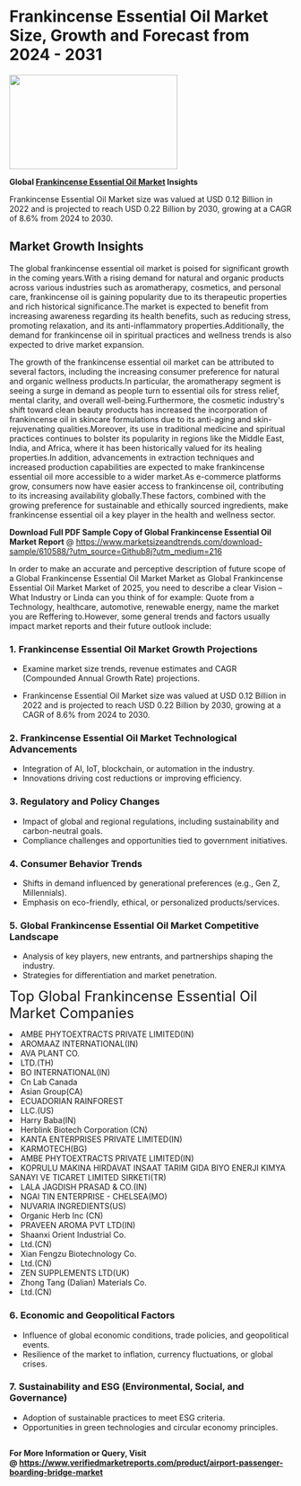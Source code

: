 <H1>Frankincense Essential Oil Market Size, Growth and Forecast from 2024 - 2031</H1><img class="aligncenter size-medium wp-image-584254" src="https://thirdeyenews.in/wp-content/uploads/2024/09/Global-Market-Research-300x168.jpeg" alt="" width="300" height="168" /><p><strong>Global&nbsp;<a href="https://www.marketsizeandtrends.com/download-sample/610588/?utm_source=Github8j?utm_medium=216">Frankincense Essential Oil Market</a> Insights</strong></p><p>Frankincense Essential Oil Market size was valued at USD 0.12 Billion in 2022 and is projected to reach USD 0.22 Billion by 2030, growing at a CAGR of 8.6% from 2024 to 2030.</p><p><h2>Market Growth Insights</h2> <p>The global frankincense essential oil market is poised for significant growth in the coming years.With a rising demand for natural and organic products across various industries such as aromatherapy, cosmetics, and personal care, frankincense oil is gaining popularity due to its therapeutic properties and rich historical significance.The market is expected to benefit from increasing awareness regarding its health benefits, such as reducing stress, promoting relaxation, and its anti-inflammatory properties.Additionally, the demand for frankincense oil in spiritual practices and wellness trends is also expected to drive market expansion.</p> <p>The growth of the frankincense essential oil market can be attributed to several factors, including the increasing consumer preference for natural and organic wellness products.In particular, the aromatherapy segment is seeing a surge in demand as people turn to essential oils for stress relief, mental clarity, and overall well-being.Furthermore, the cosmetic industry's shift toward clean beauty products has increased the incorporation of frankincense oil in skincare formulations due to its anti-aging and skin-rejuvenating qualities.Moreover, its use in traditional medicine and spiritual practices continues to bolster its popularity in regions like the Middle East, India, and Africa, where it has been historically valued for its healing properties.In addition, advancements in extraction techniques and increased production capabilities are expected to make frankincense essential oil more accessible to a wider market.As e-commerce platforms grow, consumers now have easier access to frankincense oil, contributing to its increasing availability globally.These factors, combined with the growing preference for sustainable and ethically sourced ingredients, make frankincense essential oil a key player in the health and wellness sector.<p><span class=""><strong>Download Full PDF Sample Copy of Global Frankincense Essential Oil Market Report</strong> @ <a href="https://www.marketsizeandtrends.com/download-sample/610588/?utm_source=Github8j?utm_medium=216" target="_blank">https://www.marketsizeandtrends.com/download-sample/610588/?utm_source=Github8j?utm_medium=216</a></span></p><p>In order to make an accurate and perceptive description of future scope of a Global&nbsp;Frankincense Essential Oil Market Market as Global&nbsp;Frankincense Essential Oil Market Market of 2025, you need to describe a clear Vision &ndash; What Industry or Linda can you think of for example: Quote from a Technology, healthcare, automotive, renewable energy, name the market you are Reffering to.However, some general trends and factors usually impact market reports and their future outlook include:</p><h3>1.&nbsp;<strong>Frankincense Essential Oil Market Growth Projections</strong></h3><ul><li>Examine market size trends, revenue estimates and CAGR (Compounded Annual Growth Rate) projections.</li><li><p>Frankincense Essential Oil Market size was valued at USD 0.12 Billion in 2022 and is projected to reach USD 0.22 Billion by 2030, growing at a CAGR of 8.6% from 2024 to 2030.</p></li></ul><h3>2.&nbsp;<strong>Frankincense Essential Oil Market Technological Advancements</strong></h3><ul><li>Integration of AI, IoT, blockchain, or automation in the industry.</li><li>Innovations driving cost reductions or improving efficiency.</li></ul><h3>3.&nbsp;<strong>Regulatory and Policy Changes</strong></h3><ul><li>Impact of global and regional regulations, including sustainability and carbon-neutral goals.</li><li>Compliance challenges and opportunities tied to government initiatives.</li></ul><h3>4.&nbsp;<strong>Consumer Behavior Trends</strong></h3><ul><li>Shifts in demand influenced by generational preferences (e.g., Gen Z, Millennials).</li><li>Emphasis on eco-friendly, ethical, or personalized products/services.</li></ul><h3>5.&nbsp;<strong>Global Frankincense Essential Oil Market Competitive Landscape</strong></h3><ul><li>Analysis of key players, new entrants, and partnerships shaping the industry.</li><li>Strategies for differentiation and market penetration.</li></ul><p data-pm-slice="1 1 []"><span style="color: inherit; font-family: inherit; font-size: 25px;">Top Global Frankincense Essential Oil Market Companies</span></p><div class="" data-test-id=""><p><li>AMBE PHYTOEXTRACTS PRIVATE LIMITED(IN)</li><li> AROMAAZ INTERNATIONAL(IN)</li><li> AVA PLANT CO.</li><li> LTD.(TH)</li><li> BO INTERNATIONAL(IN)</li><li> Cn Lab Canada</li><li> Asian Group(CA)</li><li> ECUADORIAN RAINFOREST</li><li> LLC.(US)</li><li> Harry Baba(IN)</li><li> Herblink Biotech Corporation (CN)</li><li> KANTA ENTERPRISES PRIVATE LIMITED(IN)</li><li> KARMOTECH(BG)</li><li> AMBE PHYTOEXTRACTS PRIVATE LIMITED(IN)</li><li> KOPRULU MAKINA HIRDAVAT INSAAT TARIM GIDA BIYO ENERJI KIMYA SANAYI VE TICARET LIMITED SIRKETI(TR)</li><li> LALA JAGDISH PRASAD & CO.(IN)</li><li> NGAI TIN ENTERPRISE - CHELSEA(MO)</li><li> NUVARIA INGREDIENTS(US)</li><li> Organic Herb Inc (CN)</li><li> PRAVEEN AROMA PVT LTD(IN)</li><li> Shaanxi Orient Industrial Co.</li><li> Ltd.(CN)</li><li> Xian Fengzu Biotechnology Co.</li><li> Ltd.(CN)</li><li> ZEN SUPPLEMENTS LTD(UK)</li><li> Zhong Tang (Dalian) Materials Co.</li><li> Ltd.(CN)</li></p></div><h3>6.&nbsp;<strong>Economic and Geopolitical Factors</strong></h3><ul><li>Influence of global economic conditions, trade policies, and geopolitical events.</li><li>Resilience of the market to inflation, currency fluctuations, or global crises.</li></ul><h3>7.&nbsp;<strong>Sustainability and ESG (Environmental, Social, and Governance)</strong></h3><ul><li>Adoption of sustainable practices to meet ESG criteria.</li><li>Opportunities in green technologies and circular economy principles.</li></ul><h2><strong style="font-size: 14px;">For More Information or Query, Visit @&nbsp;</strong><a style="background-color: #ffffff; font-size: 14px;" href="https://www.marketsizeandtrends.com/report/frankincense-essential-oil-market/" target="_blank">https://www.verifiedmarketreports.com/product/airport-passenger-boarding-bridge-market</a></h2>